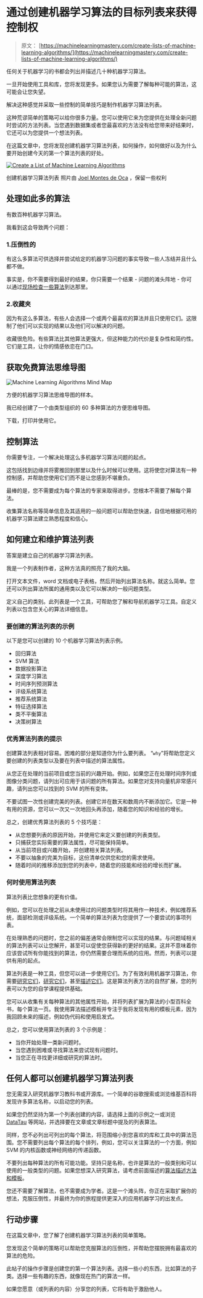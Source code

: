 # 通过创建机器学习算法的目标列表来获得控制权

> 原文： [https://machinelearningmastery.com/create-lists-of-machine-learning-algorithms/](https://machinelearningmastery.com/create-lists-of-machine-learning-algorithms/)

任何关于机器学习的书都会列出并描述几十种机器学习算法。

一旦开始使用工具和库，您将发现更多。如果您认为需要了解每种可能的算法，这可能会让您失望。

解决这种感觉并采取一些控制的简单技巧是制作机器学习算法列表。

这种荒谬简单的策略可以给你很多力量。您可以使用它来为您提供在处理全新问题时尝试的方法列表。当您遇到数据集或者您最喜欢的方法没有给您带来好结果时，它还可以为您提供一个想法列表。

在这篇文章中，您将发现创建机器学习算法列表，如何操作，如何做好以及为什么要开始创建今天的第一个算法列表的好处。

[![Create a List of Machine Learning Algorithms](img/66f275ec8f53ac0ed88c89d1c4b91aad.jpg)](https://3qeqpr26caki16dnhd19sv6by6v-wpengine.netdna-ssl.com/wp-content/uploads/2014/11/Create-a-List-of-Machine-Learning-Algorithms.jpg)

创建机器学习算法列表
照片由 [Joel Montes de Oca](http://www.flickr.com/photos/joelmontes/4762384399) ，保留一些权利

## 处理如此多的算法

有数百种机器学习算法。

我看到这会导致两个问题：

### 1.压倒性的

有这么多算法可供选择并尝试给定的机器学习问题的事实导致一些人冻结并且什么都不做。

事实是，你不需要得到最好的结果，你只需要一个结果 - 问题的滩头阵地 - 你可以通过[现场检查一些算法](http://machinelearningmastery.com/why-you-should-be-spot-checking-algorithms-on-your-machine-learning-problems/ "Why you should be Spot-Checking Algorithms on your Machine Learning Problems")到达那里。

### 2.收藏夹

因为有这么多算法，有些人会选择一个或两个最喜欢的算法并且只使用它们。这限制了他们可以实现的结果以及他们可以解决的问题。

收藏很危险。有些算法比其他算法更强大，但这种能力的代价是复杂性和简约性。它们是工具，让你的情感依恋在门口。

## 获取免费算法思维导图

![Machine Learning Algorithms Mind Map](img/2ce1275c2a1cac30a9f4eea6edd42d61.jpg)

方便的机器学习算法思维导图的样本。

我已经创建了一个由类型组织的 60 多种算法的方便思维导图。

下载，打印并使用它。

## 控制算法

你需要专注，一个解决处理这么多机器学习算法问题的起点。

这包括找到边缘并将雾推回到那里以及什么时候可以使用。这将使您对算法有一种控制感，并帮助您使用它们而不是让您感到不堪重负。

最棒的是，您不需要成为每个算法的专家来取得进步。您根本不需要了解每个算法。

收集算法名称等简单信息及其适用的一般问题可以帮助您快速，自信地根据可用的机器学习算法建立熟悉程度和信心。

## 如何建立和维护算法列表

答案是建立自己的机器学习算法列表。

我是一个列表制作者，这种方法真的照亮了我的大脑。

打开文本文件，word 文档或电子表格，然后开始列出算法名称。就这么简单。您还可以列出算法所属的通用类以及它可以解决的一般问题类型。

定义自己的类别。此列表是一个工具，可帮助您了解和导航机器学习工具。自定义列表以包含您关心的算法详细信息。

### 要创建的算法列表的示例

以下是您可以创建的 10 个机器学习算法列表示例。

*   回归算法
*   SVM 算法
*   数据投影算法
*   深度学习算法
*   时间序列预测算法
*   评级系统算法
*   推荐系统算法
*   特征选择算法
*   类不平衡算法
*   决策树算法

### 优秀算法列表的提示

创建算法列表相对容易。困难的部分是知道你为什么要列表。 “`why`”将帮助您定义要创建的列表类型以及要在列表中描述的算法属性。

从您正在处理的当前项目或您当前的兴趣开始。例如，如果您正在处理时间序列或图像分类问题，请列出可应用于该问题的所有算法。如果您对支持向量机非常感兴趣，请列出您可以找到的 SVM 的所有变体。

不要试图一次性创建完美的列表。创建它并在数天和数周内不断添加它。它是一种有用的资源，您可以一次又一次地回头再添加，随着您的知识和经验的增长。

总之，创建优秀算法列表的 5 个技巧是：

*   从您想要列表的原因开始，并使用它来定义要创建的列表类型。
*   只捕获您实际需要的算法属性，尽可能保持简单。
*   从当前项目或兴趣开始，并创建相关算法列表。
*   不要以抽象的完美为目标，这份清单仅供您和您的需求使用。
*   随着时间的推移添加到您的列表中，随着您的技能和经验的增长而扩展。

### 何时使用算法列表

算法列表比您想象的更有价值。

例如，您可以在处理之前从未使用过的问题类型时将其用作一种技术，例如推荐系统，面部检测或评级系统。一个简单的算法列表为您提供了一个要尝试的事项列表。

在处理熟悉的问题时，您之前的偏差通常会限制您可以实现的结果。与问题域相关的算法列表可以让您解开，甚至可以促使您获得新的更好的结果。这并不意味着你应该尝试所有你能找到的算法，你仍然需要合理而系统的应用。然而，列表可以提供有用的起点。

算法列表是一种工具，但您可以进一步使用它们。为了有效利用机器学习算法，你需要[研究它们](http://machinelearningmastery.com/how-to-study-machine-learning-algorithms/ "How to Study Machine Learning Algorithms")，[研究它们](http://machinelearningmastery.com/how-to-research-a-machine-learning-algorithm/ "How to Research a Machine Learning Algorithm")，甚至[描述它们](http://machinelearningmastery.com/how-to-learn-a-machine-learning-algorithm/ "How to Learn a Machine Learning Algorithm")。这是算法列表方法的自然扩展，您的列表可以为您的自学课程提供基础。

您可以从收集有关每种算法的其他属性开始，并将列表扩展为算法的小型百科全书，每个算法一页。我使用算法描述模板并专注于我将发现有用的模板元素，因为我回顾未来的描述，例如伪代码和使用启发式。

总之，您可以使用算法列表的 3 个示例是：

*   当你开始处理一类新问题时。
*   当您遇到困难或寻找算法来尝试现有问题时。
*   当您正在寻找更详细或研究的算法时。

## 任何人都可以创建机器学习算法列表

您无需深入研究机器学习教科书或开源库。一个简单的谷歌搜索或浏览维基百科将发现许多算法名称，以启动您的列表。

如果您仍然坚持为第一个列表创建的内容，请选择上面的示例之一或浏览 [DataTau](http://www.datatau.com/) 等网站，并选择要在文章或文章标题中提及的列表算法。

同样，您不必列出可列出的每个算法，将范围缩小到您喜欢的库和工具中的算法范围。您不需要列出每个算法的每个排列，例如，您可以关注算法的一个方面，例如 SVM 的内核函数或神经网络的传递函数。

不要列出每种算法的所有可能功能。坚持只是名称，也许是算法的一般类别和可以使用的一般类型的问题。如果您想深入研究算法，请考虑前面描述的[算法描述方法和模板](http://machinelearningmastery.com/how-to-learn-a-machine-learning-algorithm/ "How to Learn a Machine Learning Algorithm")。

您还不需要了解算法，也不需要成为学者。这是一个滩头阵，你正在采取扩展你的想法，克服压倒性，并最终为你的旅程提供更深入的应用机器学习的出发点。

## 行动步骤

在这篇文章中，您了解了创建机器学习算法列表的简单策略。

您发现这个简单的策略可以帮助您克服算法的压倒性，并帮助您摆脱拥有最喜欢的算法的危险。

此帖子的操作步骤是创建您的第一个算法列表。选择一些小的东西，比如算法的子类。选择一些有趣的东西，就像现在热门的算法一样。

如果您愿意（或列表的内容）分享您的列表，它将有助于激励他人。